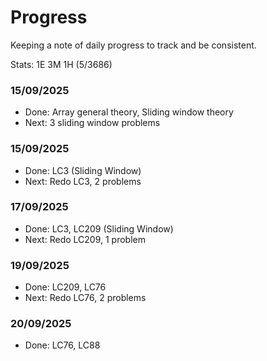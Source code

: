 # Progress

Keeping a note of daily progress to track and be consistent.

Stats: 1E 3M 1H (5/3686)

### 15/09/2025
- Done: Array general theory, Sliding window theory
- Next: 3 sliding window problems

### 15/09/2025
- Done: LC3 (Sliding Window)
- Next: Redo LC3, 2 problems

### 17/09/2025
- Done: LC3, LC209 (Sliding Window)
- Next: Redo LC209, 1 problem

### 19/09/2025
- Done: LC209, LC76
- Next: Redo LC76, 2 problems

### 20/09/2025
- Done: LC76, LC88